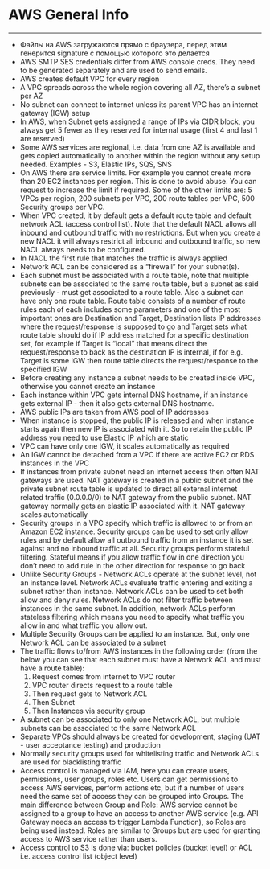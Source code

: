 # AWS General Info

---

* Файлы на AWS загружаются прямо с браузера, перед этим генерится signature с помощью которого это делается
* AWS SMTP SES credentials differ from AWS console creds. They need to be generated separately and are used to send emails.
* AWS creates default VPC for every region
* A VPC spreads across the whole region covering all AZ, there’s a subnet per AZ
* No subnet can connect to internet unless its parent VPC has an internet gateway (IGW) setup
* In AWS, when Subnet gets assigned a range of IPs via CIDR block, you always get 5 fewer as they reserved for internal usage (first 4 and last 1 are reserved)
* Some AWS services are regional, i.e. data from one AZ is available and gets copied automatically to another within the region without any setup needed. Examples - S3, Elastic IPs, SQS, SNS
* On AWS there are service limits. For example you cannot create more than 20 EC2 instances per region. This is done to avoid abuse. You can request to increase the limit if required. Some of the other limits are: 5 VPCs per region, 200 subnets per VPC, 200 route tables per VPC, 500 Security groups per VPC.
* When VPC created, it by default gets a default route table and default network ACL (access control list). Note that the default NACL allows all inbound and outbound traffic with no restrictions. But when you create a new NACL it will always restrict all inbound and outbound traffic, so new NACL always needs to be configured.
* In NACL the first rule that matches the traffic is always applied
* Network ACL can be considered as a “firewall” for your subnet(s).
* Each subnet must be associated with a route table, note that multiple subnets can be associated to the same route table, but a subnet as said previously - must get associated to a route table. Also a subnet can have only one route table. Route table consists of a number of route rules each of each includes some parameters and one of the most important ones are Destination and Target, Destination lists IP addresses where the request/response is supposed to go and Target sets what route table should do if IP address matched for a specific destination set, for example if Target is “local” that means direct the request/response to back as the destination IP is internal, if for e.g. Target is some IGW then route table directs the request/response to the specified IGW
* Before creating any instance a subnet needs to be created inside VPC, otherwise you cannot create an instance
* Each instance within VPC gets internal DNS hostname, if an instance gets external IP - then it also gets external DNS hostname.
* AWS public IPs are taken from AWS pool of IP addresses
* When instance is stopped, the public IP is released and when instance starts again then new IP is associated with it. So to retain the public IP address you need to use Elastic IP which are static
* VPC can have only one IGW, it scales automatically as required
* An IGW cannot be detached from a VPC if there are active EC2 or RDS instances in the VPC
* If instances from private subnet need an internet access then often NAT gateways are used. NAT gateway is created in a public subnet and the private subnet route table is updated to direct all external internet related traffic (0.0.0.0/0) to NAT gateway from the public subnet. NAT gateway normally gets an elastic IP associated with it. NAT gateway scales automatically
* Security groups in a VPC specify which traffic is allowed to or from an Amazon EC2 instance. Security groups can be used to set only allow rules and by default allow all outbound traffic from an instance it is set against and no inbound traffic at all. Security groups perform stateful filtering. Stateful means if you allow traffic flow in one direction you don’t need to add rule in the other direction for response to go back
* Unlike Security Groups - Network ACLs operate at the subnet level, not an instance level. Network ACLs  evaluate traffic entering and exiting a subnet rather than instance. Network ACLs can be used to set both allow and deny rules. Network ACLs do not filter traffic between instances in the same subnet. In addition, network ACLs perform stateless filtering which means you need to specify what traffic you allow in and what traffic you allow out.
* Multiple Security Groups can be applied to an instance. But, only one Network ACL can be associated to a subnet
* The traffic flows to/from AWS instances in the following order (from the below you can see that each subnet must have a Network ACL and must have a route table): 
    1. Request comes from internet to VPC router
    2. VPC router directs request to a route table
    3. Then request gets to Network ACL
    4. Then Subnet
    5. Then Instances via security group
* A subnet can be associated to only one Network ACL, but multiple subnets can be associated to the same Network ACL
* Separate VPCs should always be created for development, staging (UAT - user acceptance testing) and production
* Normally security groups used for whitelisting traffic and Network ACLs are used for blacklisting traffic
* Access control is managed via IAM, here you can create users, permissions, user groups, roles etc. Users can get permissions to access AWS services, perform actions etc, but if a number of users need the same set of access they can be grouped into Groups. The main difference between Group and Role: AWS service cannot be assigned to a group to have an access to another AWS service (e.g. API Gateway needs an access to trigger Lambda Function), so Roles are being used instead. Roles are similar to Groups but are used for granting access to AWS service rather than users.
* Access control to S3 is done via: bucket policies (bucket level) or ACL i.e. access control list (object level)
